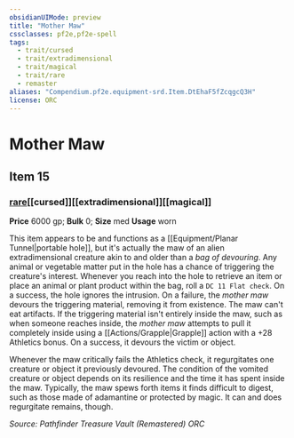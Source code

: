 ```yaml
---
obsidianUIMode: preview
title: "Mother Maw"
cssclasses: pf2e,pf2e-spell
tags:
  - trait/cursed
  - trait/extradimensional
  - trait/magical
  - trait/rare
  - remaster
aliases: "Compendium.pf2e.equipment-srd.Item.DtEhaF5fZcqgcQ3H"
license: ORC
---
```

# Mother Maw
## Item 15
### [rare](rare "Rare Rarity Trait")[[cursed]][[extradimensional]][[magical]]


**Price** 6000 gp; 
**Bulk** 0; **Size** med
**Usage** worn

This item appears to be and functions as a [[Equipment/Planar Tunnel|portable hole]], but it's actually the maw of an alien extradimensional creature akin to and older than a _bag of devouring_. Any animal or vegetable matter put in the hole has a chance of triggering the creature's interest. Whenever you reach into the hole to retrieve an item or place an animal or plant product within the bag, roll a `DC 11 Flat check`. On a success, the hole ignores the intrusion. On a failure, the _mother maw_ devours the triggering material, removing it from existence. The maw can't eat artifacts. If the triggering material isn't entirely inside the maw, such as when someone reaches inside, the _mother maw_ attempts to pull it completely inside using a [[Actions/Grapple|Grapple]] action with a +28 Athletics bonus. On a success, it devours the victim or object.

Whenever the maw critically fails the Athletics check, it regurgitates one creature or object it previously devoured. The condition of the vomited creature or object depends on its resilience and the time it has spent inside the maw. Typically, the maw spews forth items it finds difficult to digest, such as those made of adamantine or protected by magic. It can and does regurgitate remains, though.

*Source: Pathfinder Treasure Vault (Remastered)*
*ORC*